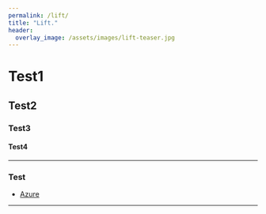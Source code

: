 ```yaml
---
permalink: /lift/
title: "Lift."
header:
  overlay_image: /assets/images/lift-teaser.jpg
---
```


# Test1

## Test2

### Test3

#### Test4

---

### Test

- [Azure](https://azure.com/)

---
